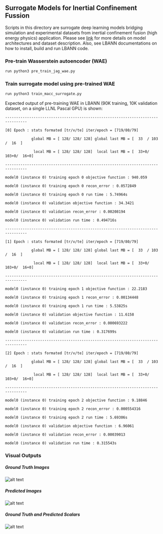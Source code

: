 ## Surrogate Models for Inertial Confinement Fussion

Scripts in this directory are surrogate deep learning models bridging simulation and experimental datasets from inertial confinement fusion (high energy physics) application. Please see [link](https://github.com/rushilanirudh/macc) for more details on model architectures and dataset description. Also, see LBANN documentations on how to install, build and run LBANN code. 

### Pre-train Wasserstein autoencoder (WAE)
```bash
run python3 pre_train_jag_wae.py
```
### Train surrogate model using pre-trained WAE
```bash
run python3 train_macc_surrogate.py
```
Expected output of pre-training WAE in LBANN (90K training, 10K validation dataset, on a single LLNL Pascal GPU) is shown:
```
--------------------------------------------------------------------------------

[0] Epoch : stats formated [tr/v/te] iter/epoch = [719/80/79]

            global MB = [ 128/ 128/ 128] global last MB = [  33  / 103  /  16  ]

             local MB = [ 128/ 128/ 128]  local last MB = [  33+0/ 103+0/  16+0]

--------------------------------------------------------------------------------

model0 (instance 0) training epoch 0 objective function : 940.059

model0 (instance 0) training epoch 0 recon_error : 0.0572849

model0 (instance 0) training epoch 0 run time : 5.74964s

model0 (instance 0) validation objective function : 34.3421

model0 (instance 0) validation recon_error : 0.00208194

model0 (instance 0) validation run time : 0.494716s

--------------------------------------------------------------------------------

[1] Epoch : stats formated [tr/v/te] iter/epoch = [719/80/79]

            global MB = [ 128/ 128/ 128] global last MB = [  33  / 103  /  16  ]

             local MB = [ 128/ 128/ 128]  local last MB = [  33+0/ 103+0/  16+0]

--------------------------------------------------------------------------------

model0 (instance 0) training epoch 1 objective function : 22.2183

model0 (instance 0) training epoch 1 recon_error : 0.00134448

model0 (instance 0) training epoch 1 run time : 5.53825s

model0 (instance 0) validation objective function : 11.6158

model0 (instance 0) validation recon_error : 0.000693222

model0 (instance 0) validation run time : 0.317699s

--------------------------------------------------------------------------------

[2] Epoch : stats formated [tr/v/te] iter/epoch = [719/80/79]

            global MB = [ 128/ 128/ 128] global last MB = [  33  / 103  /  16  ]

             local MB = [ 128/ 128/ 128]  local last MB = [  33+0/ 103+0/  16+0]

--------------------------------------------------------------------------------

model0 (instance 0) training epoch 2 objective function : 9.18846

model0 (instance 0) training epoch 2 recon_error : 0.000554316

model0 (instance 0) training epoch 2 run time : 5.69306s

model0 (instance 0) validation objective function : 6.96061

model0 (instance 0) validation recon_error : 0.00039013

model0 (instance 0) validation run time : 0.315543s

```

### Visual Outputs 
##### Ground Truth Images
 
![alt text](lbann_gt_img.png)

##### Predicted Images
![alt text](lbann_pred_img.png)

##### Ground Truth and Predicted Scalars
![alt text](lbann_gt_pred_sca.png)

